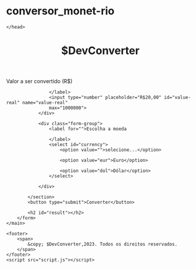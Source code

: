 # conversor_monet-rio
<!DOCTYPE html>
<html lang="pt-br">
    <head>
        <meta charset="UTF-8">
        <meta http-equiv="X-UA-Compatible" content="IE=edge">
        <meta name="viewport" content="width=device-width, initial-scale=1.0">
        <title>$DevConverter</title>
        <!--CSS-->
        <link rel="stylesheet" href="./css/reset.css">
        <link rel="stylesheet" href="./css/header.css">
        <link rel="stylesheet" href="./css/footer.css">
        <link rel="stylesheet" href="./css/main.css">
        <!--Fonts-->
        <link rel="preconnect" href="https://fonts.googleapis.com">
        <link rel="preconnect" href="https://fonts.gstatic.com" crossorigin>
        <link href="https://fonts.googleapis.com/css2?family=Montserrat:wght@200;300&family=Poppins:wght@500;600;700&display=swap" rel="stylesheet">
        
    </head>
<body>
    <header>
        <h1>$DevConverter</h1>
    </header>
    <main>
        <form id="form">
            <section class="inputs-container">
                <div class="form-group">
                    <label for="value-real">Valor a ser convertido (R$)

                    </label>
                    <input type="number" placeholder="R$20,00" id="value-real" name="value-real"
                    max="1000000">
                </div>

                <div class="form-group">
                    <label for="">Escolha a moeda

                    </label>
                    <select id="currency">
                        <option value="">selecione...</option>

                        <option value="eur">Euro</option>

                        <option value="dol">Dólar</option>
                    </select>
                   
                </div>

            </section>
            <button type="submit">Converter</button>

            <h2 id="result"></h2>
        </form>
    </main>

    <footer>
        <span>
            &copy; $DevConverter,2023. Todos os direitos reservados.
        </span>
    </footer>
    <script src="script.js"></script>
</body>
</html>
